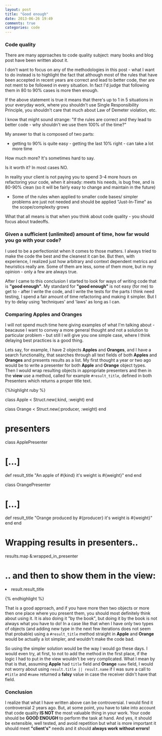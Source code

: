 ```yaml
---
layout: post
title: "Good enough"
date: 2013-06-26 19:49
comments: true
categories: code
---
```


### Code quality

There are many approaches to code quality subject: many books and blog
post have been written about it.

I don't want to focus on any of the methodologies in this post - what
I want to do instead is to highlight the fact that although most of the
rules that have been accepted in recent years are correct and lead to
better code, ther are not ment to be followed in every situation.
In fact I'd judge that following them in 80 to 90% cases is more then enough.

If the above statement is true it means that there's up to 1 in 5
situations in your everyday work, where you shouldn't use Single
Responsibility Principle, you shouldn't care that much about Law of
Demeter violation, etc.

I know that might sound strange: "If the rules are correct and they lead
to better code - why shouldn't we use them 100% of the time?"

My answer to that is composed of two parts:

- getting to 90% is quite easy - getting the last 10% right - can take
  a lot more time

How much more? It's sometimes hard to say.

Is it worth it? In most cases NO.
  
In reality your client is not paying you to spend 3-4 more hours on
refactoring your code, when it already: meets his needs, is bug free,
and is 80-90% clean (so it will be fairly easy to change and maintain
in the future)
  
- Some of the rules when applied to smaller code bases/ simpler
  problems are just not needed and should be applied "Just-In-Time" as
  the scope/complexity grows

What that all means is that when you think about code quality - you
should focus about tradeoffs.

### Given a sufficient (unlimited) amount of time, how far would you go with your code?

I used to be a perfectionist when it comes to those matters. I always
tried to make the code the best and the cleanest it can be. But then,
with experience, I realized just how arbitrary and context dependent
metrics and heuristics really are. Some of them are less, some of them
more, but in my opinion - only a few are always true.

After I came to this conclusion I started to look for ways of writing
code that is __"good enough"__. My standard for __"good enough"__ is
not easy (for me) to get to - after I write the code, and I write the
tests for the parts I think need testing, I spend a fair amount of
time refactoring and making it simpler. But I try to delay using
'techniques' and 'laws' as long as I can.

### Comparing Apples and Oranges

I will not spend much time here giving examples of what I'm talking
about - beacause I want to convey a more general thought and not a
solution to particular problem - but still I will give you one simple
case, where I think delaying best practices is a good thing.

Lets say, for example, I have 2 objects **Apples** and **Oranges**,
and I have a search functionality, that searches through all text
fields of both **Apples** and **Oranges** and presents results as a
list. My first thought a year or two ago would be to write a presenter
for both **Apple** and **Orange** object types. Then I would wrap
resulting objects in appropriate presenters and then in the __view__
use a method, called for example `#result_title`, defined in both
Presenters which returns a proper title text.

{%highlight ruby %}

class Apple < Struct.new(:kind, :weight)
end

class Orange < Struct.new(:producer, :weight)
end

# presenters
class ApplePresenter
  # [...]
  def result_title
    "An apple of #{kind} it's weight is #{weight}"
  end
end

class OrangePresenter
  # [...]
  def result_title
    "Orange produced by #{producer} it's weight is #{weight}"
  end
end



# Wrapping results in presenters..
results.map &:wrapped_in_presenter

# .. and then to show them in the view:
<li>result.result_title</li>

{% endhighlight %}

That is a good approach, and if you have more then two objects or more
then one place where you present them, you should most definitely
think about using it. It is also doing it "by the book", but doing it
by the book is not always what you have to do! In a case like that
when I have only two types of objects (and adding new type in the next
few iterations does not seem that probable) using a `#result_title`
method straight in **Apple** and **Orange** would be actually a lot
simpler, and wouldn't make the code bad.

So using the simpler solution would be the way I would go these
days. I would even try, at first, to not to add the method in the
first place, if the logic I had to put in the view wouldn't be very
complicated. What I mean by that is that, assuming **Apple** had
`title` field and **Orange** `name` field, I would not worry about
using `result.title || result.name` if I was sure a call to `#title`
and `#name` returned a __falsy__ value in case the receiver didn't
have that field.

### Conclusion

I realize that what I have written above can be controversial. I would
find it controversial 2 years ago. But, at some point, you have to
take into account that code quality __IS NOT__ the most valuable thing
in your work. Your code should be __GOOD ENOUGH__ to perform the task
at hand. And yes, it should be extensible, well tested, and avoid
repetition but what is more important it should meet __"client's"__
needs and it should __always work without errors!__
